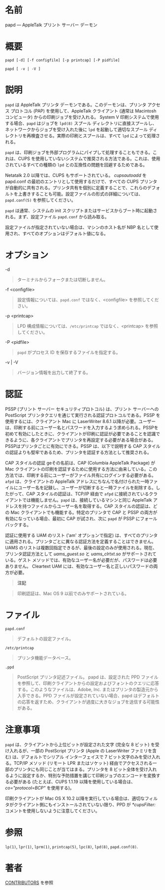 # 名前

papd — AppleTalk プリント サーバー デーモン

# 概要

`papd [-d] [-f configfile] [-p printcap] [-P pidfile]`

`papd [ -v | -V ]`

# 説明

`papd` は AppleTalk プリンタ デーモンである。このデーモンは、プリンタ アクセス プロトコル (PAP)
を使用して、AppleTalk クライアント (通常は Macintosh コンピュータ) からの印刷ジョブを受け入れる。 System V
印刷システムで使用する場合、`papd` はジョブを `lpd(8)` スプール ディレクトリに直接スプールし、ネットワークからジョブを受け入れた後に
`lpd` を起動して適切なスプール ディレクトリを再検査させる。実際の印刷とスプールは、すべて `lpd` によって処理される。

`papd` は、印刷ジョブを外部プログラムにパイプして処理することもできる。これは、CUPS
を使用していないシステムで推奨される方法である。これは、使用されているすべての種類の `lpd` との互換性の問題を回避するためである。

Netatalk 2.0 以降では、CUPS もサポートされている。 *cupsautoadd* を papd.conf
の最初のエントリとして使用するだけで、すべての CUPS
プリンタが自動的に共有される。プリンタ共有を個別に定義することで、これらのデフォルトを上書きすることも可能。設定ファイルの形式の詳細については、`papd.conf(5)`
を参照してください。

`papd` は通常、システムの init スクリプトまたはサービスからブート時に起動される。まず、設定ファイル `papd.conf` から読み取る。

設定ファイルが指定されていない場合は、マシンのホスト名が NBP 名として使用され、すべてのオプションはデフォルト値になる。

# オプション

-d

> ターミナルからフォークまたは切断しません。

-f <configfile\>

> 設定情報については、`papd.conf` ではなく、<configfile\>
を参照してください。

-p <printcap\>

> LPD 構成情報については、`/etc/printcap` ではなく、<printcap\>
を参照してください。

-P <pidfile\>

> `papd` がプロセス ID を保存するファイルを指定する。

-v | -V

> バージョン情報を出力して終了する。

# 認証

PSSP (プリント サーバー セキュリティプロトコル) は、プリント サーバーへの PostScript
プリンタクエリを通じて実行される認証プロトコルである。PSSP を使用するには、クライアント Mac に LaserWriter 8.6.1
以降が必要。ユーザーは、印刷する前にユーザー名とパスワードを入力するよう求められる。PSSPを初めて有効にしたときに、クライアントが印刷に認証が必要であることを認識できるように、各クライアントでプリンタを再設定する必要がある場合がある。PSSPはプリンタごとに有効にできる。PSSP
は、以下で説明する CAP スタイルの認証よりも堅牢であるため、プリンタを認証する方法として推奨される。

CAP スタイルの認証 geその名前は、CAP (Columbia AppleTalk Package) が Mac
クライアントの印刷を認証するために使用する方法に由来している。この方法では、印刷する前にユーザーがファイル共有にログインする必要がある。`afpd`
は、クライアントの AppleTalk
アドレスにちなんで名付けられた一時ファイルにユーザー名を記録し、ユーザーが切断すると一時ファイルを削除する。したがって、CAP
スタイルの認証は、TCP/IP 経由で `afpd` に接続されているクライアントでは機能しません。`papd` は、接続しているマシンと同じ
AppleTalk アドレスを持つファイルからユーザー名を取得する。CAP スタイルの認証は、どの Mac クライアントでも機能する。特定のプリンタで
CAP と PSSP の両方が有効になっている場合、最初に CAP が試され、次に `papd` が PSSP にフォールバックする。

認証に使用する UAM のリスト ('am' オプションで指定)
は、すべてのプリンタに適用される。プリンタごとに異なる認証方法を定義することはできません。UAMS
のリストは複数回指定できるが、最後の設定のみが使用される。現在、プリンタ認証方法として *uams_guest.so* と
*uams_clrtxt.so* がサポートされている。ゲスト メソッドでは、有効なユーザー名が必要だが、パスワードは必要ありません。
Cleartext UAM には、有効なユーザー名と正しいパスワードの両方が必要。

> **注記**

> 印刷認証は、Mac OS 9 以前でのみサポートされている。

# ファイル

`papd.conf`

> デフォルトの設定ファイル。

`/etc/printcap`

> プリンタ機能データベース。

`.ppd`

> PostScript プリンタ記述ファイル。 papd は、設定された PPD
ファイルを参照して、印刷クライアントからの設定およびフォントのクエリに応答する。このようなファイルは、Adobe,
Inc. またはプリンタの製造元から入手できる。PPD
ファイルが設定されていない場合、papd
はデフォルトの応答を返すため、クライアントが過度に大きなジョブを送信する可能性がある。

# 注意事項

`papd` は、クライアントから上位ビットが設定された文字 (完全な 8 ビット)  を受け入れるが、一部の PostScript プリンタ
(Apple の LaserWriter ファミリを含む) は、デフォルトでシリアル インターフェイスで 7 ビット文字のみを受け入れる。TCP/IP
メソッド (リモート LPR またはソケット)  経由でアクセスされる一部のプリンタにも同じことが当てはまる。プリンタを 8
ビット全体を受け入れるように設定するか、特別な予防措置を講じて印刷ジョブのエンコードを変換する必要がある (たとえば、CUPS 1.1.19
以降を使用している場合は、*co="protocol=BCP"* を使用する)。

印刷クライアントが Mac OS X 10.2 以降を実行している場合は、適切なフィルタがクライアント側にもインストールされていない限り、PPD が
*\*cupsFilter:* コメントを使用しないように注意してください。

# 参照

`lp(1)`, `lpr(1)`, `lprm(1)`, `printcap(5)`, `lpc(8)`, `lpd(8)`,
`papd.conf(8)`.

# 著者

[CONTRIBUTORS](https://netatalk.io/contributors) を参照
